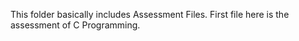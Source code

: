 This folder basically includes Assessment Files. First file here is the assessment of C Programming.
